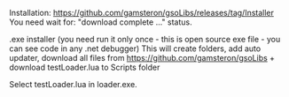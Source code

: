 Installation: https://github.com/gamsteron/gsoLibs/releases/tag/Installer
You need wait for: "download complete ..." status.

.exe installer (you need run it only once - this is open source exe file - you can see code in any .net debugger)
This will create folders, add auto updater, download all files from https://github.com/gamsteron/gsoLibs  +  download testLoader.lua to Scripts folder

Select testLoader.lua in loader.exe.
